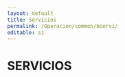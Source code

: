 ```yaml
---
layout: default
title: Servicios
permalink: /Operacion/common/bservi/
editable: si
---
```


# SERVICIOS

